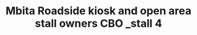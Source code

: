 ---
title: "Mbita Roadside kiosk and open area stall owners CBO _stall 4"
url: /mbita/mbita-roadside-kiosk-and-open-area-stall-owners-cbo-_stall-4-2/
shop: kiosk
---